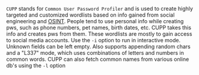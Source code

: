 `CUPP` stands for `Common User Password Profiler` and is used to create highly targeted and customized wordlists based on info gained from social engineering and [OSINT](https://osintframework.com/). People tend to use personal info while creating pws, such as phone numbers, pet names, birth dates, etc. CUPP takes this info and creates pws from them. These wordlists are mostly to gain access to social media accounts. Use the `-i` option to run in interactive mode. 
Unknown fields can be left empty. 
Also supports appending random chars and a "L337" mode, which uses combinations of letters and numbers in common words.
CUPP can also fetch common names from various online db's using the `-l` option